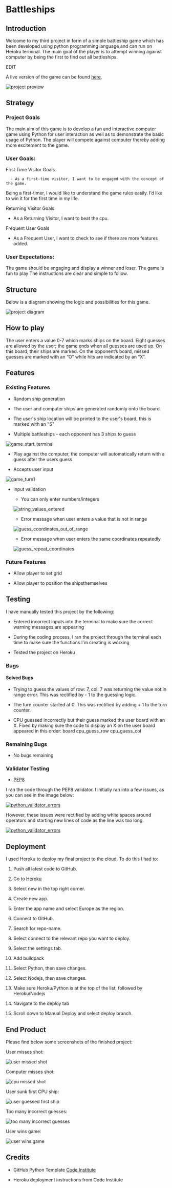 # Battleships



## Introduction



Welcome to my third project in form of a simple battleship game which has been developed using python programming language and can run on Heroku terminal. The main goal of the player is to attempt winning against computer by being the first to find out all battleships.



EDIT



A live version of the game can be found [here](https://battleshipsco-5c6fdaa9c09d.herokuapp.com/).





![project preview](README.file/finished_screenshot.png)





## Strategy





### Project Goals



The main aim of this game is to develop a fun and interactive computer game using Python for user interaction as well as to demonstrate the basic usage of Python. The player will compete against computer thereby adding more excitement to the game.



### User Goals:



First Time Visitor Goals

      - As a first-time visitor, I want to be engaged with the concept of the game.

Being a first-timer, I would like to understand the game rules easily.
I’d like to win it for the first time in my life.


Returning Visitor Goals

- As a Returning Visitor, I want to beat the cpu.



Frequent User Goals

- As a Frequent User, I want to check to see if there are more features added.



### User Expectations:



The game should be engaging and display a winner and loser.
The game is fun to play
The instructions are clear and simple to follow.




## Structure



Below is a diagram showing the logic and possibilities for this game.



![project diagram](README.file/battleships_diagram.png)



## How to play



The user enters a value 0-7 which marks ships on the board. Eight guesses are allowed by the user; the game ends when all guesses are used up. On this board, their ships are marked. On the opponent’s board, missed guesses are marked with an “O” while hits are indicated by an “X”.



## Features



### Existing Features

- Random ship generation

 - The user and computer ships are generated randomly onto the board.

 - The user's ship location will be printed to the user's board, this is marked with an "S"

 - Multiple battleships - each opponent has 3 ships to guess

![game_start_terminal](README.file/game_start_terminal.png)

- Play against the computer, the computer will automatically return with a guess after the users guess

- Accepts user input

![game_turn1](README.file/game_turn1.png)



- Input validation

    - You can only enter numbers/integers

    ![string_values_entered](README.file/input_validation_string.png)

    - Error message when user enters a value that is not in range

    ![guess_coordinates_out_of_range](README.file/guess_value_out_of_range.png)

    - Error message when user enters the same coordinates repeatedly

    ![guess_repeat_coordinates](README.file/guess_repeat_coordinates.png)

### Future Features

 - Allow player to set grid

 - Allow player to position the shipsthemselves

## Testing



I have manually tested this project by the following:

- Entered incorrect inputs into the terminal to make sure the correct warning messages are appearing

- During the coding process, I ran the project through the terminal each time to make sure the functions I'm creating is working

- Tested the project on Heroku

### Bugs

#### Solved Bugs

- Trying to guess the values of row: 7, col: 7 was returning the value not in range error. This was rectified by - 1 to the guessing logic.

- The turn counter started at 0. This was rectified by adding + 1 to the turn counter.

- CPU guessed incorrectly but their guess marked the user board with an X. Fixed by making sure the code to display an X on the user board appeared in this order: board cpu_guess_row cpu_guess_col



### Remaining Bugs

- No bugs remaining

### Validator Testing

- [PEP8](http://pep8online.com/)

I ran the code through the PEP8 validator. I initially ran into a few issues, as you can see in the image below:

[![python_validator_errors](documentation_assets/images/python_validator_errors.png)](README.file/python_validator_errors.png)



However, these issues were rectified by adding white spaces around operators and starting new lines of code as the line was too long. 

[![python_validator_errors](documentation_assets/images/pep8_no_errors.png)](README.file/pep8_no_errors.png)



## Deployment

I used Heroku to deploy my final project to the cloud. To do this I had to:



1. Push all latest code to GitHub.

2. Go to [Heroku](https://dashboard.heroku.com/apps)

3. Select new in the top right corner.

4. Create new app.

5. Enter the app name and select Europe as the region.

6. Connect to GitHub.

7. Search for repo-name.

8. Select connect to the relevant repo you want to deploy.

9. Select the settings tab.

10. Add buildpack

11. Select Python, then save changes.

12. Select Nodejs, then save changes.

13. Make sure Heroku/Python is at the top of the list, followed by Heroku/Nodejs

14. Navigate to the deploy tab

15. Scroll down to Manual Deploy and select deploy branch.

## End Product



Please find below some screenshots of the finished project:



User misses shot:

![user missed shot](README.file/user_missed.png)



Computer misses shot:

![cpu missed shot](README.file/cpu_missed.png)



User sunk first CPU ship:

![user guessed first ship](README.file/user_guessed_first_ship.png)



Too many incorrect guesses:

![too many incorrect guesses](README.file/game_over_incorrect_guesses.png)



User wins game:

![user wins game](README.file/game_win.png)



## Credits



- GitHub Python Template [Code Institute](https://github.com/Code-Institute-Org/python-essentials-template)

- Heroku deployment instructions from Code Institute
